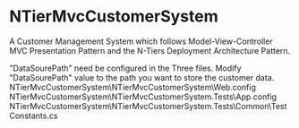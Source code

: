 # NTierMvcCustomerSystem
A Customer Management System which follows Model-View-Controller MVC Presentation Pattern and the N-Tiers Deployment Architecture Pattern.

"DataSourePath" need be configured in the Three files. Modify "DataSourePath" value to the path you want to store the customer data.
NTierMvcCustomerSystem\NTierMvcCustomerSystem\Web.config
NTierMvcCustomerSystem\NTierMvcCustomerSystem.Tests\App.config
NTierMvcCustomerSystem\NTierMvcCustomerSystem.Tests\Common\TestConstants.cs
